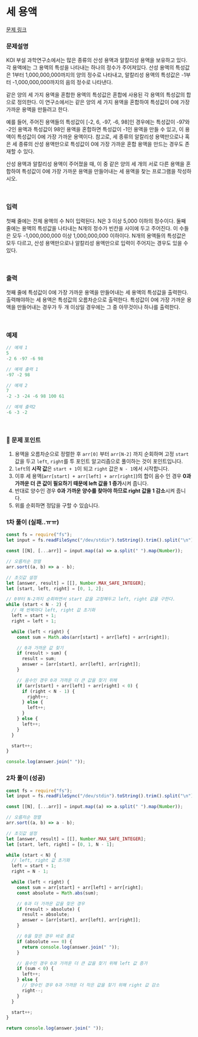 # 세 용액

[문제 링크](https://www.acmicpc.net/problem/2473)

### 문제설명

KOI 부설 과학연구소에서는 많은 종류의 산성 용액과 알칼리성 용액을 보유하고 있다. 각 용액에는 그 용액의 특성을 나타내는 하나의 정수가 주어져있다. 산성 용액의 특성값은 1부터 1,000,000,000까지의 양의 정수로 나타내고, 알칼리성 용액의 특성값은 -1부터 -1,000,000,000까지의 음의 정수로 나타낸다.

같은 양의 세 가지 용액을 혼합한 용액의 특성값은 혼합에 사용된 각 용액의 특성값의 합으로 정의한다. 이 연구소에서는 같은 양의 세 가지 용액을 혼합하여 특성값이 0에 가장 가까운 용액을 만들려고 한다.

예를 들어, 주어진 용액들의 특성값이 [-2, 6, -97, -6, 98]인 경우에는 특성값이 -97와 -2인 용액과 특성값이 98인 용액을 혼합하면 특성값이 -1인 용액을 만들 수 있고, 이 용액이 특성값이 0에 가장 가까운 용액이다. 참고로, 세 종류의 알칼리성 용액만으로나 혹은 세 종류의 산성 용액만으로 특성값이 0에 가장 가까운 혼합 용액을 만드는 경우도 존재할 수 있다.

산성 용액과 알칼리성 용액이 주어졌을 때, 이 중 같은 양의 세 개의 서로 다른 용액을 혼합하여 특성값이 0에 가장 가까운 용액을 만들어내는 세 용액을 찾는 프로그램을 작성하시오.

<br>

### 입력

첫째 줄에는 전체 용액의 수 N이 입력된다. N은 3 이상 5,000 이하의 정수이다. 둘째 줄에는 용액의 특성값을 나타내는 N개의 정수가 빈칸을 사이에 두고 주어진다. 이 수들은 모두 -1,000,000,000 이상 1,000,000,000 이하이다. N개의 용액들의 특성값은 모두 다르고, 산성 용액만으로나 알칼리성 용액만으로 입력이 주어지는 경우도 있을 수 있다.

<br>

### 출력

첫째 줄에 특성값이 0에 가장 가까운 용액을 만들어내는 세 용액의 특성값을 출력한다. 출력해야하는 세 용액은 특성값의 오름차순으로 출력한다. 특성값이 0에 가장 가까운 용액을 만들어내는 경우가 두 개 이상일 경우에는 그 중 아무것이나 하나를 출력한다.

<br>

### 예제

```jsx
// 예제 1
5
-2 6 -97 -6 98

// 예제 출력 1
-97 -2 98

// 예제 2
7
-2 -3 -24 -6 98 100 61

// 예제 출력2
-6 -3 -2
```

<br>

### 📕 문제 포인트

1. 용액을 오름차순으로 정렬한 후 `arr[0]` 부터 `arr[N-2]` 까지 순회하며 고정 `start` 값을 두고 `left`, `right`를 투 포인트 알고리즘으로 풀이하는 것이 포인트입니다.
2. `left`의 **시작 값**은 `start + 1`이 되고 `right` 값은 `N - 1`에서 시작합니다.
3. 이후 세 용액(`arr[start] + arr[left] + arr[right]`)의 합이 음수 인 경우 **0과 가까운 더 큰 값이 필요하기 때문에 left 값을 1 증가**시켜 줍니다.
4. 반대로 양수인 경우 **0과 가까운 양수를 찾아야 하므로 right 값을 1 감소**시켜 줍니다.
5. 위를 순회하면 정답을 구할 수 있습니다.

### 1차 풀이 (실패..ㅠㅠ)

```jsx
const fs = require("fs");
let input = fs.readFileSync("/dev/stdin").toString().trim().split("\n");

const [[N], [...arr]] = input.map((a) => a.split(" ").map(Number));

// 오름차순 정렬
arr.sort((a, b) => a - b);

// 초깃값 설정
let [answer, result] = [[], Number.MAX_SAFE_INTEGER];
let [start, left, right] = [0, 1, 2];

// 0부터 N-2까지 순회하면서 start 값을 고정해두고 left, right 값을 구한다.
while (start < N - 2) {
  // 매 반복마다 left, right 값 초기화
  left = start + 1;
  right = left + 1;

  while (left < right) {
    const sum = Math.abs(arr[start] + arr[left] + arr[right]);

    // 0과 가까운 값 찾기
    if (result > sum) {
      result = sum;
      answer = [arr[start], arr[left], arr[right]];
    }

    // 음수인 경우 0과 가까운 더 큰 값을 찾기 위해
    if (arr[start] + arr[left] + arr[right] < 0) {
      if (right < N - 1) {
        right++;
      } else {
        left++;
      }
    } else {
      left++;
    }
  }

  start++;
}

console.log(answer.join(" "));
```

### 2차 풀이 (성공)

```js
const fs = require("fs");
let input = fs.readFileSync("/dev/stdin").toString().trim().split("\n");

const [[N], [...arr]] = input.map((a) => a.split(" ").map(Number));

// 오름차순 정렬
arr.sort((a, b) => a - b);

// 초깃값 설정
let [answer, result] = [[], Number.MAX_SAFE_INTEGER];
let [start, left, right] = [0, 1, N - 1];

while (start < N) {
  // left, right 값 초기화
  left = start + 1;
  right = N - 1;

  while (left < right) {
    const sum = arr[start] + arr[left] + arr[right];
    const absolute = Math.abs(sum);

    // 0과 더 가까운 값을 찾은 경우
    if (result > absolute) {
      result = absolute;
      answer = [arr[start], arr[left], arr[right]];
    }

    // 0을 찾은 경우 바로 종료
    if (absolute === 0) {
      return console.log(answer.join(" "));
    }

    // 음수인 경우 0과 가까운 더 큰 값을 찾기 위해 left 값 증가
    if (sum < 0) {
      left++;
    } else {
      // 양수인 경우 0과 가까운 더 작은 값을 찾기 위해 right 값 감소
      right--;
    }
  }

  start++;
}

return console.log(answer.join(" "));
```
